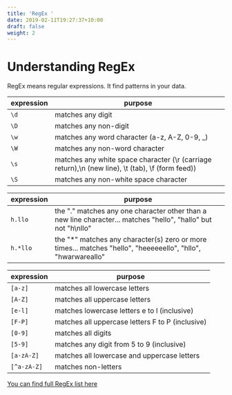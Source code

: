 ```yaml
---
title: 'RegEx '
date: 2019-02-11T19:27:37+10:00
draft: false
weight: 2
---
```



# Understanding RegEx

RegEx means regular expressions. It find patterns in your data.

|expression|purpose|
|---|---|
|`\d`|matches any digit|
|`\D`|matches any non-digit|
|`\w`|matches any word character (a-z, A-Z, 0-9, _)|
|`\W`|matches any non-word character|
|`\s`|matches any white space character (\r (carriage return),\n (new line), \t (tab), \f (form feed))|
|`\S`|matches any non-white space character|


|expression|purpose|
|---|---|
|`h.llo`| the "." matches any one character other than a new line character... matches "hello", "hallo" but not "h\nllo"|
|`h.*llo`|the "*" matches any character(s) zero or more times... matches "hello", "heeeeeello", "hllo", "hwarwareallo"|


|expression|purpose|
|---|---|
|`[a-z]`| matches all lowercase letters|
|`[A-Z]`| matches all uppercase letters|
|`[e-l]`| matches lowercase letters e to l (inclusive)|
|`[F-P]`| matches all uppercase letters F to P (inclusive)|
|`[0-9]`| matches all digits|
|`[5-9]`| matches any digit from 5 to 9 (inclusive)|
|`[a-zA-Z]`|matches all lowercase and uppercase letters|
|`[^a-zA-Z]`|matches non-letters|



[You can find full RegEx list here](https://gist.github.com/sarthology/b269c4ab81832c03f80eb48920f1abce "RegEx Regerence")